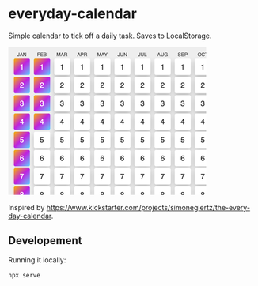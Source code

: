# everyday-calendar

Simple calendar to tick off a daily task. Saves to LocalStorage.

![Screenshot](screenshot.png)

Inspired by https://www.kickstarter.com/projects/simonegiertz/the-every-day-calendar.


## Developement

Running it locally:

```
npx serve
```
